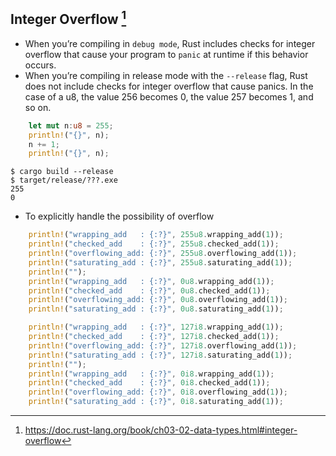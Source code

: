 ## Integer Overflow [^1]
- When you’re compiling in `debug mode`, Rust includes checks for integer overflow that cause your program to `panic` at runtime if this behavior occurs.
- When you’re compiling in release mode with the `--release` flag, Rust does not include checks for integer overflow that cause panics. In the case of a u8, the value 256 becomes 0, the value 257 becomes 1, and so on. 

```rust
    let mut n:u8 = 255;
    println!("{}", n);
    n += 1;
    println!("{}", n);
```
```shell
$ cargo build --release
$ target/release/???.exe
255
0
```

- To explicitly handle the possibility of overflow
```rust
    println!("wrapping_add   : {:?}", 255u8.wrapping_add(1));
    println!("checked_add    : {:?}", 255u8.checked_add(1));
    println!("overflowing_add: {:?}", 255u8.overflowing_add(1));
    println!("saturating_add : {:?}", 255u8.saturating_add(1));
    println!("");
    println!("wrapping_add   : {:?}", 0u8.wrapping_add(1));
    println!("checked_add    : {:?}", 0u8.checked_add(1));
    println!("overflowing_add: {:?}", 0u8.overflowing_add(1));
    println!("saturating_add : {:?}", 0u8.saturating_add(1));
```

```rust
    println!("wrapping_add   : {:?}", 127i8.wrapping_add(1));
    println!("checked_add    : {:?}", 127i8.checked_add(1));
    println!("overflowing_add: {:?}", 127i8.overflowing_add(1));
    println!("saturating_add : {:?}", 127i8.saturating_add(1));
    println!("");
    println!("wrapping_add   : {:?}", 0i8.wrapping_add(1));
    println!("checked_add    : {:?}", 0i8.checked_add(1));
    println!("overflowing_add: {:?}", 0i8.overflowing_add(1));
    println!("saturating_add : {:?}", 0i8.saturating_add(1));
```
[^1]: <https://doc.rust-lang.org/book/ch03-02-data-types.html#integer-overflow>